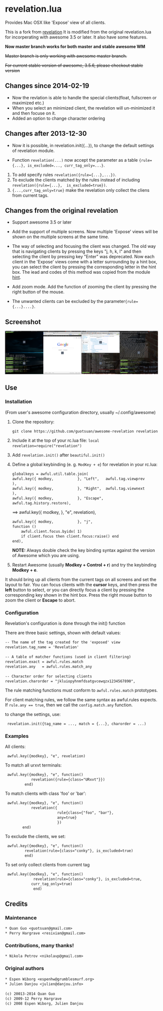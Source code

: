 # revelation.lua

Provides Mac OSX like 'Expose' view of all clients. 

This is a fork from [revelation](https://github.com/bioe007/awesome-revelation)
It is modified from the original revelation.lua for incorperating with awesome 3.5 or later. 
It also have some features.  


**Now master branch works for both master and stable awesome WM**

~~Master branch is only working with awesome master branch.~~

~~For current stable version of awesome, 3.5.6, please checkout stable version~~

## Changes since 2014-02-19
* Now the revlation is able to handle the special clients(float, fullscreen or maximized etc.)
* When you select an minimized client, the revelation will un-minimized it and then focuse on it.
* Added an option to change character ordering

## Changes after 2013-12-30
* Now it is possible, in revelation.init({...}), to change the default settings of 
  revelation module.

* Function `revelation(...)` now accept the parameter as a table `{rule={...}, is_excluded=...,
curr_tag_only=...}`. 

1. To add specify rules `revelation({rule={...},...})`.
2. To exclude the clients matched by the rules instead of including `revelation({rule={...}, 
is_excluded=true})`.
3. `{...,curr_tag_only=true}` make the revelation only collect the cliens from current
  tags.

## Changes from the original revelation
* Support awesome 3.5 or later 

* Add the support of multiple screens. Now multiple 'Expose' views will be shown 
  on the multiple screens at the same time.

* The way of selecting and focusing the client was changed. The old way that is
  navigating clients by pressing the keys "j, h, k, l"  and then selecting the
  client by pressing key "Enter" was deprecated. Now each client in the 'Expose'
  views come with a letter surrounding by a hint box, you can select the client
  by pressing the corresponding letter in the hint box.  The iead and codes of this method
  was copied from the module [hint](https://github.com/zackpete/hints). 
  
* Add zoom mode. Add the function of zooming the client by pressing the right
  button of the mouse.

* The unwanted clients can be excluded by the parameter`{rule={...}....}`. 

## Screenshot

![screenshot](./screenshot.png)


## Use

### Installation
 (From user's awesome configuration directory, usually ~/.config/awesome)

 1. Clone the repository:

        git clone https://github.com/guotsuan/awesome-revelation revelation

 2. Include it at the top of your rc.lua file:
    `local revelation=require("revelation")`

 3. Add `revelation.init()` after `beautiful.init()`

 3. Define a global keybinding (e. g. `ModKey + e`) for revelation in your rc.lua:

        globalkeys = awful.util.table.join(
        awful.key({ modkey,           }, "Left",   awful.tag.viewprev       ), 
        awful.key({ modkey,           }, "Right",  awful.tag.viewnext       ),
        awful.key({ modkey,           }, "Escape", awful.tag.history.restore),
    ==> awful.key({ modkey,           }, "e",      revelation),

        awful.key({ modkey,           }, "j",
        function ()
            awful.client.focus.byidx( 1)
            if client.focus then client.focus:raise() end
        end),

    **NOTE:** Always double check the key binding syntax against the version of
    Awesome which you are using.

 4. Restart Awesome (usually __Modkey + Control + r__) and try the keybinding __Modkey + e__.

 It should bring up all clients from the current tags on all screens and set the layout to fair.
 You can focus clients with the __cursor__ keys, and then press the __left__ button to select,
 or you can directly focus a client by pressing the corresponding key shown in the hint box.
 Press the right mouse button to zoom the client or __Escape__ to abort.

### Configuration
 Revelation's configuration is done through the init() function
 
 There are three basic settings, shown with default values:

    -- The name of the tag created for the 'exposed' view
    revelation.tag_name = 'Revelation'

    -- A table of matcher functions (used in client filtering)
    revelation.exact = awful.rules.match
    revelation.any   = awful.rules.match_any

    -- Character order for selecting clients
    revelation.charorder = "jkluiopyhnmfdsatgvcewqzx1234567890",

 The rule matching functions must conform to `awful.rules.match` prototypes.

 For client matching rules, we follow the same syntax as awful.rules expects.
 If `rule.any == true`, then we call the `config.match.any` function.

to change the settings, use:

     revelation.init({tag_name = ..., match = {...}, charorder = ...)


### Examples
 All clients:

     awful.key({modkey}, "e", revelation)

 To match all urxvt terminals:

     awful.key({modkey}, "e", function()
                revelation({rule={class="URxvt"}})
             end)
 To match clients with class 'foo' or 'bar':

     awful.key({modkey}, "e", function()
                revelation({
                            rule{class={"foo", "bar"},
                            any=true}
                            })
            end)

 To exclude the clients,  we set:

     awful.key({modkey}, "e", function()
             revelation(rule={class="conky"}, is_excluded=true)
             end)

 To set only collect clients from current tag

     awful.key({modkey}, "e", function()
                 revelation(rule={class="conky"}, is_excluded=true, 
                curr_tag_only=true)
                 end)

## Credits

### Maintenance
    * Quan Guo <guotsuan@gmail.com>
    * Perry Hargrave <resixian@gmail.com>

### Contributions, many thanks!
    * Nikola Petrov <nikolavp@gmail.com>

### Original authors
    * Espen Wiborg <espenhw@grumblesmurf.org>
    * Julien Danjou <julien@danjou.info>

    (c) 20013-2014 Quan Guo
    (c) 2009-12 Perry Hargrave
    (c) 2008 Espen Wiborg, Julien Danjou

